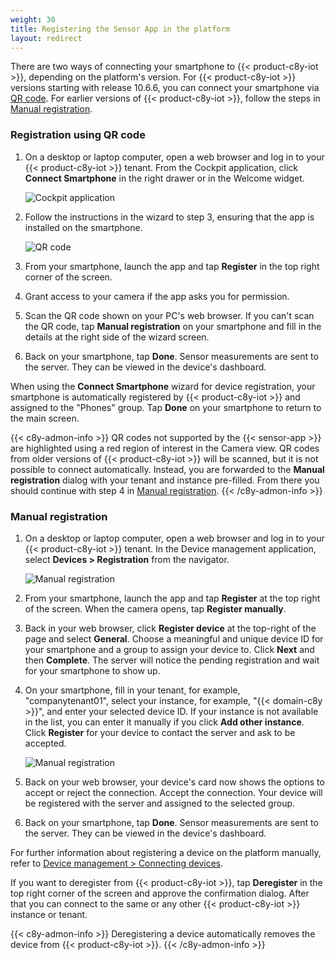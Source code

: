 ```yaml
---
weight: 30
title: Registering the Sensor App in the platform
layout: redirect
---
```



There are two ways of connecting your smartphone to {{< product-c8y-iot >}}, depending on the platform's version.
For {{< product-c8y-iot >}} versions starting with release 10.6.6, you can connect your smartphone via [QR code](#registration-using-qr-code).
For earlier versions of {{< product-c8y-iot >}}, follow the steps in [Manual registration](#manual-registration).

### Registration using QR code

1.  On a desktop or laptop computer, open a web browser and log in to your {{< product-c8y-iot >}} tenant. From the Cockpit application, click **Connect Smartphone** in the right drawer or in the Welcome widget.

    ![Cockpit application](/images/users-guide/csa/csa-connect-smartphone-right-drawer.png)

2.  Follow the instructions in the wizard to step 3, ensuring that the app is installed on the smartphone.

    ![QR code](/images/users-guide/csa/csa-connect-smartphone-wizard-step3.png)

3.  From your smartphone, launch the app and tap **Register** in the top right corner of the screen. 
4.  Grant access to your camera if the app asks you for permission.
5.  Scan the QR code shown on your PC's web browser. If you can't scan the QR code, tap **Manual registration** on your smartphone and fill in the details at the right side of the wizard screen.
6.  Back on your smartphone, tap **Done**. Sensor measurements are sent to the server. They can be viewed in the device's dashboard.

When using the **Connect Smartphone** wizard for device registration, your smartphone is automatically registered by {{< product-c8y-iot >}} and assigned to the "Phones" group. Tap **Done** on your smartphone to return to the main screen.

{{< c8y-admon-info >}}
QR codes not supported by the {{< sensor-app >}} are highlighted using a red region of interest in the Camera view. QR codes from older versions of {{< product-c8y-iot >}} will be scanned, but it is not possible to connect automatically. Instead, you are forwarded to the **Manual registration** dialog with your tenant and instance pre-filled. From there you should continue with step 4 in [Manual registration](#manual-registration).
{{< /c8y-admon-info >}}

### Manual registration

1.  On a desktop or laptop computer, open a web browser and log in to your {{< product-c8y-iot >}} tenant. In the Device management application, select **Devices > Registration** from the navigator.

    ![Manual registration](/images/users-guide/csa/csa-device-registration.png)

2.  From your smartphone, launch the app and tap **Register** at the top right of the screen. When the camera opens, tap **Register manually**.

3. Back in your web browser, click **Register device** at the top-right of the page and select **General**. Choose a meaningful and unique device ID for your smartphone and a group to assign your device to. Click **Next** and then **Complete**. The server will notice the pending registration and wait for your smartphone to show up.

4. On your smartphone, fill in your tenant, for example, "companytenant01", select your instance, for example, "{{< domain-c8y >}}", and enter your selected device ID. If your instance is not available in the list, you can enter it manually if you click **Add other instance**. Click **Register** for your device to contact the server and ask to be accepted.

    ![Manual registration](/images/users-guide/csa/csa-manual-registration-smartphone.png)

5.  Back on your web browser, your device's card now shows the options to accept or reject the connection. Accept the connection. Your device will be registered with the server and assigned to the selected group.

6.  Back on your smartphone, tap **Done**. Sensor measurements are sent to the server. They can be viewed in the device's dashboard.

For further information about registering a device on the platform manually, refer to [Device management > Connecting devices](/users-guide/device-management/#connecting-devices).

If you want to deregister from {{< product-c8y-iot >}}, tap **Deregister** in the top right corner of the screen and approve the confirmation dialog. After that you can connect to the same or any other {{< product-c8y-iot >}} instance or tenant.

{{< c8y-admon-info >}}
Deregistering a device automatically removes the device from {{< product-c8y-iot >}}.
{{< /c8y-admon-info >}}

